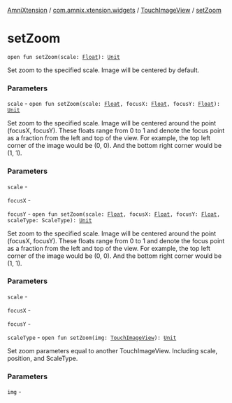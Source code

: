 [AmniXtension](../../index.md) / [com.amnix.xtension.widgets](../index.md) / [TouchImageView](index.md) / [setZoom](./set-zoom.md)

# setZoom

`open fun setZoom(scale: `[`Float`](https://kotlinlang.org/api/latest/jvm/stdlib/kotlin/-float/index.html)`): `[`Unit`](https://kotlinlang.org/api/latest/jvm/stdlib/kotlin/-unit/index.html)

Set zoom to the specified scale. Image will be centered by default.

### Parameters

`scale` - `open fun setZoom(scale: `[`Float`](https://kotlinlang.org/api/latest/jvm/stdlib/kotlin/-float/index.html)`, focusX: `[`Float`](https://kotlinlang.org/api/latest/jvm/stdlib/kotlin/-float/index.html)`, focusY: `[`Float`](https://kotlinlang.org/api/latest/jvm/stdlib/kotlin/-float/index.html)`): `[`Unit`](https://kotlinlang.org/api/latest/jvm/stdlib/kotlin/-unit/index.html)

Set zoom to the specified scale. Image will be centered around the point (focusX, focusY). These floats range from 0 to 1 and denote the focus point as a fraction from the left and top of the view. For example, the top left corner of the image would be (0, 0). And the bottom right corner would be (1, 1).

### Parameters

`scale` -

`focusX` -

`focusY` - `open fun setZoom(scale: `[`Float`](https://kotlinlang.org/api/latest/jvm/stdlib/kotlin/-float/index.html)`, focusX: `[`Float`](https://kotlinlang.org/api/latest/jvm/stdlib/kotlin/-float/index.html)`, focusY: `[`Float`](https://kotlinlang.org/api/latest/jvm/stdlib/kotlin/-float/index.html)`, scaleType: ScaleType): `[`Unit`](https://kotlinlang.org/api/latest/jvm/stdlib/kotlin/-unit/index.html)

Set zoom to the specified scale. Image will be centered around the point (focusX, focusY). These floats range from 0 to 1 and denote the focus point as a fraction from the left and top of the view. For example, the top left corner of the image would be (0, 0). And the bottom right corner would be (1, 1).

### Parameters

`scale` -

`focusX` -

`focusY` -

`scaleType` - `open fun setZoom(img: `[`TouchImageView`](index.md)`): `[`Unit`](https://kotlinlang.org/api/latest/jvm/stdlib/kotlin/-unit/index.html)

Set zoom parameters equal to another TouchImageView. Including scale, position, and ScaleType.

### Parameters

`img` - 